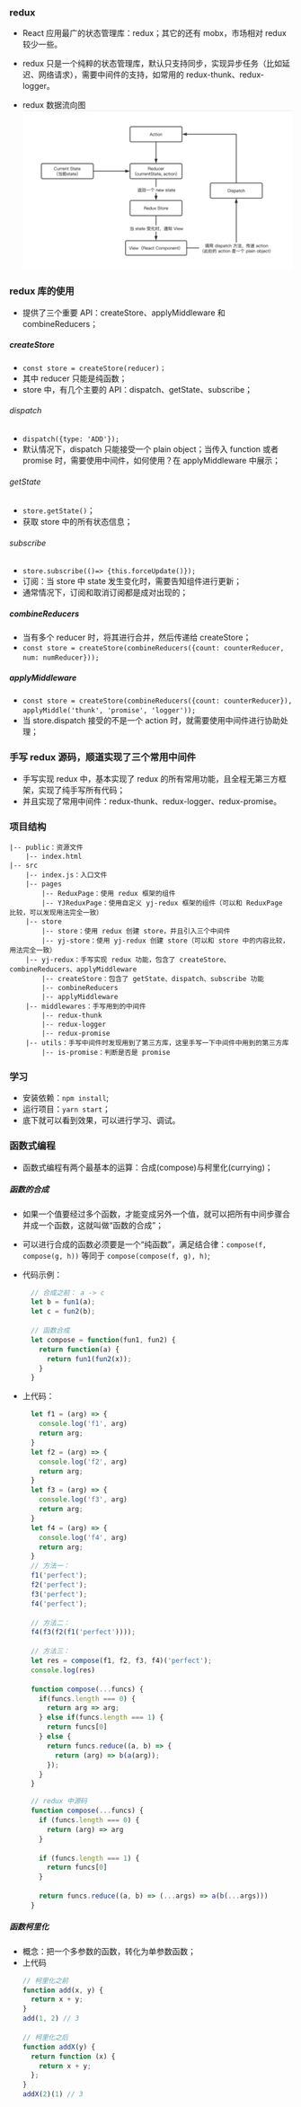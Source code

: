 ### redux
- React 应用最广的状态管理库：redux；其它的还有 mobx，市场相对 redux 较少一些。

- redux 只是一个纯粹的状态管理库，默认只支持同步，实现异步任务（比如延迟、网络请求），需要中间件的支持，如常用的 redux-thunk、redux-logger。

- redux 数据流向图
![redux 数据流向图](./public/redux-dataflow.jpg)

### redux 库的使用
- 提供了三个重要 API：createStore、applyMiddleware 和 combineReducers；
##### createStore
- `const store = createStore(reducer)；`
- 其中 reducer 只能是纯函数；
- store 中，有几个主要的 API：dispatch、getState、subscribe；
###### dispatch
- `dispatch({type: 'ADD'});`
- 默认情况下，dispatch 只能接受一个 plain object；当传入 function 或者 promise 时，需要使用中间件，如何使用？在 applyMiddleware 中展示；
###### getState
- `store.getState()`；
- 获取 store 中的所有状态信息；
###### subscribe
- `store.subscribe(()=> {this.forceUpdate()});`
- 订阅：当 store 中 state 发生变化时，需要告知组件进行更新；
- 通常情况下，订阅和取消订阅都是成对出现的；

##### combineReducers
- 当有多个 reducer 时，将其进行合并，然后传递给 createStore；
- `const store = createStore(combineReducers({count: counterReducer, num: numReducer}));`
##### applyMiddleware
- `const store = createStore(combineReducers({count: counterReducer}), applyMiddle('thunk', 'promise', 'logger'));`
- 当 store.dispatch 接受的不是一个 action 时，就需要使用中间件进行协助处理；

### 手写 redux 源码，顺道实现了三个常用中间件
- 手写实现 redux 中，基本实现了 redux 的所有常用功能，且全程无第三方框架，实现了纯手写所有代码；
- 并且实现了常用中间件：redux-thunk、redux-logger、redux-promise。

### 项目结构
```
|-- public：资源文件
    |-- index.html
|-- src
    |-- index.js：入口文件
    |-- pages
        |-- ReduxPage：使用 redux 框架的组件
        |-- YJReduxPage：使用自定义 yj-redux 框架的组件（可以和 ReduxPage 比较，可以发现用法完全一致）
    |-- store
        |-- store：使用 redux 创建 store，并且引入三个中间件
        |-- yj-store：使用 yj-redux 创建 store（可以和 store 中的内容比较，用法完全一致）
    |-- yj-redux：手写实现 redux 功能，包含了 createStore、combineReducers、applyMiddleware
        |-- createStore：包含了 getState、dispatch、subscribe 功能
        |-- combineReducers
        |-- applyMiddleware
    |-- middlewares：手写用到的中间件
        |-- redux-thunk
        |-- redux-logger
        |-- redux-promise
    |-- utils：手写中间件时发现用到了第三方库，这里手写一下中间件中用到的第三方库
        |-- is-promise：判断是否是 promise
```

### 学习
- 安装依赖：`npm install`;
- 运行项目：`yarn start`；
- 底下就可以看到效果，可以进行学习、调试。

### 函数式编程
- 函数式编程有两个最基本的运算：合成(compose)与柯里化(currying)；

##### 函数的合成
- 如果一个值要经过多个函数，才能变成另外一个值，就可以把所有中间步骤合并成一个函数，这就叫做“函数的合成”；
- 可以进行合成的函数必须要是一个“纯函数”，满足结合律：`compose(f, compose(g, h))` 等同于 `compose(compose(f, g), h)`;
- 代码示例：
  ```js
    // 合成之前： a -> c
    let b = fun1(a);
    let c = fun2(b);

    // 函数合成
    let compose = function(fun1, fun2) {
      return function(a) {
        return fun1(fun2(x));
      }
    }
  ```
- 上代码：
  ```js
    let f1 = (arg) => {
      console.log('f1', arg)
      return arg;
    }
    let f2 = (arg) => {
      console.log('f2', arg)
      return arg;
    }
    let f3 = (arg) => {
      console.log('f3', arg)
      return arg;
    }
    let f4 = (arg) => {
      console.log('f4', arg)
      return arg;
    }
    // 方法一：
    f1('perfect');
    f2('perfect');
    f3('perfect');
    f4('perfect');
    
    // 方法二：
    f4(f3(f2(f1('perfect'))));
    
    // 方法三：
    let res = compose(f1, f2, f3, f4)('perfect');
    console.log(res)

    function compose(...funcs) {
      if(funcs.length === 0) {
        return arg => arg;
      } else if(funcs.length === 1) {
        return funcs[0]
      } else {
        return funcs.reduce((a, b) => {
          return (arg) => b(a(arg));
        });
      }
    }
  ```

  ```js
    // redux 中源码
    function compose(...funcs) {
      if (funcs.length === 0) {
        return (arg) => arg
      }

      if (funcs.length === 1) {
        return funcs[0]
      }

      return funcs.reduce((a, b) => (...args) => a(b(...args)))
    }
  ```

##### 函数柯里化
- 概念：把一个多参数的函数，转化为单参数函数；
- 上代码
  ```js
  // 柯里化之前
  function add(x, y) {
    return x + y;
  }
  add(1, 2) // 3

  // 柯里化之后
  function addX(y) {
    return function (x) {
      return x + y;
    };
  }
  addX(2)(1) // 3
  ```